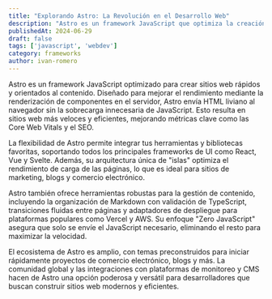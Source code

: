 ```yaml
---
title: "Explorando Astro: La Revolución en el Desarrollo Web"
description: "Astro es un framework JavaScript que optimiza la creación de sitios web rápidos y eficientes, integrando múltiples frameworks de UI y minimizando el JavaScript enviado al navegador para mejorar el rendimiento y SEO."
publishedAt: 2024-06-29
draft: false
tags: ['javascript', 'webdev']
category: frameworks
author: ivan-romero
---
```


Astro es un framework JavaScript optimizado para crear sitios web rápidos y orientados al contenido. Diseñado para mejorar el rendimiento mediante la renderización de componentes en el servidor, Astro envía HTML liviano al navegador sin la sobrecarga innecesaria de JavaScript. Esto resulta en sitios web más veloces y eficientes, mejorando métricas clave como las Core Web Vitals y el SEO.

La flexibilidad de Astro permite integrar tus herramientas y bibliotecas favoritas, soportando todos los principales frameworks de UI como React, Vue y Svelte. Además, su arquitectura única de "islas" optimiza el rendimiento de carga de las páginas, lo que es ideal para sitios de marketing, blogs y comercio electrónico.

Astro también ofrece herramientas robustas para la gestión de contenido, incluyendo la organización de Markdown con validación de TypeScript, transiciones fluidas entre páginas y adaptadores de despliegue para plataformas populares como Vercel y AWS. Su enfoque "Zero JavaScript" asegura que solo se envíe el JavaScript necesario, eliminando el resto para maximizar la velocidad.

El ecosistema de Astro es amplio, con temas preconstruidos para iniciar rápidamente proyectos de comercio electrónico, blogs y más. La comunidad global y las integraciones con plataformas de monitoreo y CMS hacen de Astro una opción poderosa y versátil para desarrolladores que buscan construir sitios web modernos y eficientes.